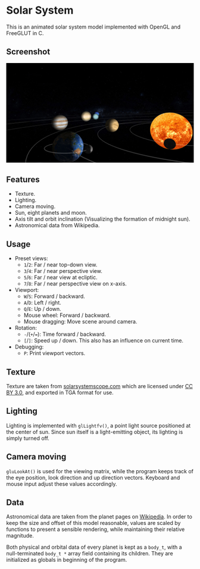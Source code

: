 # Solar System

This is an animated solar system model implemented with OpenGL and FreeGLUT in C.

## Screenshot

![Screenshot](screenshot/solar_system.jpg)

## Features

- Texture.
- Lighting.
- Camera moving.
- Sun, eight planets and moon.
- Axis tilt and orbit inclination (Visualizing the formation of midnight sun).
- Astronomical data from Wikipedia.

## Usage

- Preset views:
    - `1`/`2`: Far / near top-down view.
    - `3`/`4`: Far / near perspective view.
    - `5`/`6`: Far / near view at ecliptic.
    - `7`/`8`: Far / near perspective view on x-axis.
- Viewport:
    - `W`/`S`: Forward / backward.
    - `A`/`D`: Left / right.
    - `Q`/`E`: Up / down.
    - Mouse wheel: Forward / backward.
    - Mouse dragging: Move scene around camera.
- Rotation:
    - `-`/(`+`/`=`): Time forward / backward.
    - `[`/`]`: Speed up / down. This also has an influence on current time.
- Debugging:
    - `P`: Print viewport vectors.

## Texture

Texture are taken from [solarsystemscope.com](http://www.solarsystemscope.com/nexus/textures/planet_textures/) which are licensed under [CC BY 3.0](https://creativecommons.org/licenses/by/3.0/), and exported in TGA format for use.

## Lighting

Lighting is implemented with `glLightfv()`, a point light source positioned at the center of sun. Since sun itself is a light-emitting object, its lighting is simply turned off.

## Camera moving

`gluLookAt()` is used for the viewing matrix, while the program keeps track of the eye position, look direction and up direction vectors. Keyboard and mouse input adjust these values accordingly.

## Data

Astronomical data are taken from the planet pages on [Wikipedia](https://en.wikipedia.org). In order to keep the size and offset of this model reasonable, values are scaled by functions to present a sensible rendering, while maintaining their relative magnitude.

Both physical and orbital data of every planet is kept as a `body_t`, with a null-terminated `body_t *` array field containing its children. They are initialized as globals in beginning of the program.
